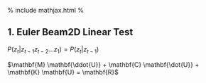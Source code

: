 % include mathjax.html %

## 1. Euler Beam2D Linear Test

$P(z_t|z_{t-1} z_{t-2} ...z_1) = P(z_t|z_{t-1})$

$\mathbf{M} \mathbf{\ddot{U}} +  \mathbf{C} \mathbf{\dot{U}} +  \mathbf{K} \mathbf{U} = \mathbf{R}$
